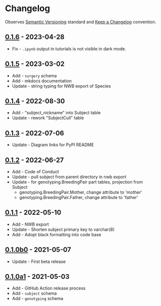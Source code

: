 # Changelog

Observes [Semantic Versioning](https://semver.org/spec/v2.0.0.html) standard and
[Keep a Changelog](https://keepachangelog.com/en/1.0.0/) convention.

## [0.1.6] - 2023-04-28

- Fix - `.ipynb` output in tutorials is not visible in dark mode.

## [0.1.5] - 2023-03-02

- Add - `surgery` schema
- Add - mkdocs documentation
- Update - string typing for NWB export of Species

## [0.1.4] - 2022-08-30

- Add - "subject_nickname" into Subject table
- Update - rework "SubjectCull" table

## [0.1.3] - 2022-07-06

- Update - Diagram links for PyPI README

## [0.1.2] - 2022-06-27

- Add - Code of Conduct
- Update - pull subject from parent directory in nwb export
- Update - for genotyping.BreedingPair part tables, projection from Subject
  - genotyping.BreedingPair.Mother, change attribute to 'mother'
  - genotyping.BreedingPair.Father, change attribute to 'father'

## [0.1.1] - 2022-05-10

- Add - NWB export
- Update - Shorten subject primary key to varchar(8)
- Add - Adopt black formatting into code base

## [0.1.0b0] - 2021-05-07

- Update - First beta release

## [0.1.0a1] - 2021-05-03

- Add - GitHub Action release process
- Add - `subject` schema
- Add - `genotyping` schema

[0.1.6]: https://github.com/datajoint/element-animal/releases/tag/0.1.6
[0.1.5]: https://github.com/datajoint/element-animal/releases/tag/0.1.5
[0.1.4]: https://github.com/datajoint/element-animal/releases/tag/0.1.4
[0.1.3]: https://github.com/datajoint/element-animal/releases/tag/0.1.3
[0.1.2]: https://github.com/datajoint/element-animal/releases/tag/0.1.2
[0.1.1]: https://github.com/datajoint/element-animal/releases/tag/0.1.1
[0.1.0b0]: https://github.com/datajoint/element-animal/releases/tag/0.1.0b0
[0.1.0a1]: https://github.com/datajoint/element-animal/releases/tag/0.1.0a1
